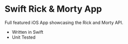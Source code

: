 # Swift Rick & Morty App

Full featured iOS App showcasing the Rick and Morty API.

- Written in Swift
- Unit Tested
